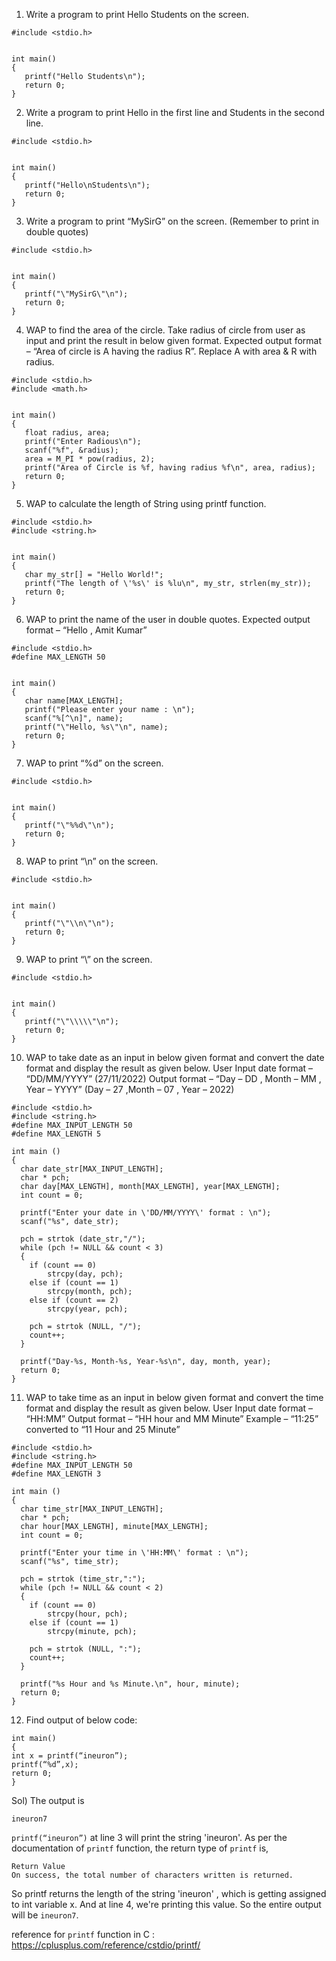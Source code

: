 1. Write a program to print Hello Students on the screen.
```
#include <stdio.h>


int main()
{
   printf("Hello Students\n");
   return 0;
}

```

2. Write a program to print Hello in the first line and Students in the second line.
```
#include <stdio.h>


int main()
{
   printf("Hello\nStudents\n");
   return 0;
}

```

3. Write a program to print “MySirG” on the screen. (Remember to print in double quotes)
```
#include <stdio.h>


int main()
{
   printf("\"MySirG\"\n");
   return 0;
}
```

4. WAP to find the area of the circle. Take radius of circle from user as input and print the
result in below given format.
Expected output format – “Area of circle is A having the radius R”. Replace A with area
& R with radius.
```
#include <stdio.h>
#include <math.h>


int main()
{
   float radius, area;
   printf("Enter Radious\n");
   scanf("%f", &radius);
   area = M_PI * pow(radius, 2);
   printf("Area of Circle is %f, having radius %f\n", area, radius);
   return 0;
}
```

5. WAP to calculate the length of String using printf function.
```
#include <stdio.h>
#include <string.h>


int main()
{
   char my_str[] = "Hello World!";
   printf("The length of \'%s\' is %lu\n", my_str, strlen(my_str));
   return 0;
}

```

6. WAP to print the name of the user in double quotes.
Expected output format – “Hello , Amit Kumar”
```
#include <stdio.h>
#define MAX_LENGTH 50


int main()
{
   char name[MAX_LENGTH];
   printf("Please enter your name : \n");
   scanf("%[^\n]", name);
   printf("\"Hello, %s\"\n", name);
   return 0;
}

```

7. WAP to print “%d” on the screen.
```
#include <stdio.h>


int main()
{
   printf("\"%%d\"\n");
   return 0;
}

```

8. WAP to print “\n” on the screen.
```
#include <stdio.h>


int main()
{
   printf("\"\\n\"\n");
   return 0;
}

```

9. WAP to print “\\” on the screen.
```
#include <stdio.h>


int main()
{
   printf("\"\\\\\"\n");
   return 0;
}

```

10. WAP to take date as an input in below given format and convert the date format and
display the result as given below.
User Input date format – “DD/MM/YYYY” (27/11/2022)
Output format –
“Day – DD , Month – MM , Year – YYYY” (Day – 27 ,Month – 07 , Year – 2022)
```
#include <stdio.h>
#include <string.h>
#define MAX_INPUT_LENGTH 50
#define MAX_LENGTH 5

int main ()
{
  char date_str[MAX_INPUT_LENGTH];
  char * pch;
  char day[MAX_LENGTH], month[MAX_LENGTH], year[MAX_LENGTH];
  int count = 0;

  printf("Enter your date in \'DD/MM/YYYY\' format : \n");
  scanf("%s", date_str);

  pch = strtok (date_str,"/");
  while (pch != NULL && count < 3)
  {
    if (count == 0)
        strcpy(day, pch);
    else if (count == 1)
        strcpy(month, pch);
    else if (count == 2)
        strcpy(year, pch);

    pch = strtok (NULL, "/");
    count++;
  }

  printf("Day-%s, Month-%s, Year-%s\n", day, month, year);
  return 0;
}
```

11. WAP to take time as an input in below given format and convert the time format and
display the result as given below.
User Input date format – “HH:MM”
Output format – “HH hour and MM Minute”
Example –
“11:25” converted to “11 Hour and 25 Minute”
```
#include <stdio.h>
#include <string.h>
#define MAX_INPUT_LENGTH 50
#define MAX_LENGTH 3

int main ()
{
  char time_str[MAX_INPUT_LENGTH];
  char * pch;
  char hour[MAX_LENGTH], minute[MAX_LENGTH];
  int count = 0;

  printf("Enter your time in \'HH:MM\' format : \n");
  scanf("%s", time_str);

  pch = strtok (time_str,":");
  while (pch != NULL && count < 2)
  {
    if (count == 0)
        strcpy(hour, pch);
    else if (count == 1)
        strcpy(minute, pch);

    pch = strtok (NULL, ":");
    count++;
  }

  printf("%s Hour and %s Minute.\n", hour, minute);
  return 0;
}

```

12. Find output of below code:
```
int main()
{
int x = printf(“ineuron”);
printf(“%d”,x);
return 0;
}
```

Sol) The output is 
```
ineuron7
```
`printf(“ineuron”)` at line 3 will print the string 'ineuron'. As per the documentation of `printf` function, the return type of `printf` is,
```
Return Value
On success, the total number of characters written is returned.
```
So printf returns the length of the string 'ineuron' , which is getting assigned to int variable x. And at line 4, we're printing this value. So the entire output will be `ineuron7`.

reference for `printf` function in C : https://cplusplus.com/reference/cstdio/printf/
